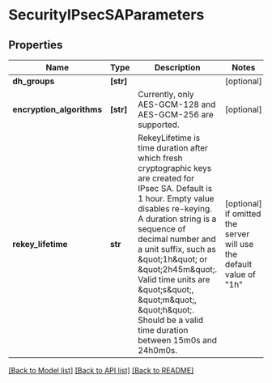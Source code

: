 # SecurityIPsecSAParameters

## Properties
Name | Type | Description | Notes
------------ | ------------- | ------------- | -------------
**dh_groups** | **[str]** |  | [optional] 
**encryption_algorithms** | **[str]** | Currently, only AES-GCM-128 and AES-GCM-256 are supported. | [optional] 
**rekey_lifetime** | **str** | RekeyLifetime is time duration after which fresh cryptographic keys are created for IPsec SA. Default is 1 hour. Empty value disables re-keying. A duration string is a sequence of decimal number and a unit suffix, such as \&quot;1h\&quot; or \&quot;2h45m\&quot;. Valid time units are \&quot;s\&quot;, \&quot;m\&quot;, \&quot;h\&quot;. Should be a valid time duration between 15m0s and 24h0m0s. | [optional]  if omitted the server will use the default value of "1h"

[[Back to Model list]](../README.md#documentation-for-models) [[Back to API list]](../README.md#documentation-for-api-endpoints) [[Back to README]](../README.md)


